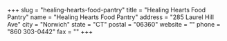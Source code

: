 +++
slug = "healing-hearts-food-pantry"
title = "Healing Hearts Food Pantry"
name = "Healing Hearts Food Pantry"
address = "285 Laurel Hill Ave"
city = "Norwich"
state = "CT"
postal = "06360"
website = ""
phone = "860 303-0442"
fax = ""
+++
